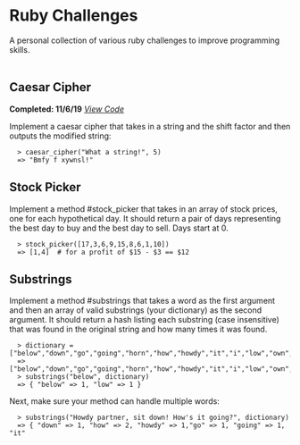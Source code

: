 # Ruby Challenges
A personal collection of various ruby challenges to improve programming skills.
<br><br>

## Caesar Cipher

**Completed: 11/6/19**
*<a href="https://github.com/tylerdevon01/ruby_challenges/blob/master/caesar_cipher.rb
">View Code</a>*

Implement a caesar cipher that takes in a string and the shift factor and then outputs the modified string:

```
  > caesar_cipher("What a string!", 5)
  => "Bmfy f xywnsl!"
```

## Stock Picker
Implement a method #stock_picker that takes in an array of stock prices, one for each hypothetical day. It should return a pair of days representing the best day to buy and the best day to sell. Days start at 0.

```
  > stock_picker([17,3,6,9,15,8,6,1,10])
  => [1,4]  # for a profit of $15 - $3 == $12
```

## Substrings
Implement a method #substrings that takes a word as the first argument and then an array of valid substrings (your dictionary) as the second argument. It should return a hash listing each substring (case insensitive) that was found in the original string and how many times it was found.

```
  > dictionary = ["below","down","go","going","horn","how","howdy","it","i","low","own","part","partner","sit"]
  => ["below","down","go","going","horn","how","howdy","it","i","low","own","part","partner","sit"]
  > substrings("below", dictionary)
  => { "below" => 1, "low" => 1 }
```

Next, make sure your method can handle multiple words:

```
  > substrings("Howdy partner, sit down! How's it going?", dictionary)
  => { "down" => 1, "how" => 2, "howdy" => 1,"go" => 1, "going" => 1, "it"
```
